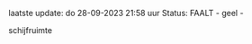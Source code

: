 laatste update: 
do 28-09-2023 21:58   uur 
Status: FAALT - geel - 
<div class="service Y">schijfruimte</div>